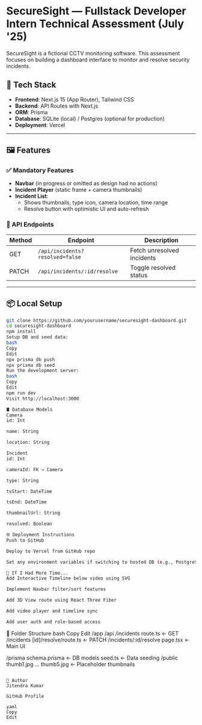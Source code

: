 # SecureSight — Fullstack Developer Intern Technical Assessment (July '25)

SecureSight is a fictional CCTV monitoring software. This assessment focuses on building a dashboard interface to monitor and resolve security incidents.

## 🔧 Tech Stack

- **Frontend**: Next.js 15 (App Router), Tailwind CSS
- **Backend**: API Routes with Next.js
- **ORM**: Prisma
- **Database**: SQLite (local) / Postgres (optional for production)
- **Deployment**: Vercel

---

## 🖼 Features

### ✅ Mandatory Features
- **Navbar** (in progress or omitted as design had no actions)
- **Incident Player** (static frame + camera thumbnails)
- **Incident List**:
  - Shows thumbnails, type icon, camera location, time range
  - Resolve button with optimistic UI and auto-refresh

### 🧪 API Endpoints

| Method | Endpoint                         | Description                    |
|--------|----------------------------------|--------------------------------|
| GET    | `/api/incidents?resolved=false` | Fetch unresolved incidents     |
| PATCH  | `/api/incidents/:id/resolve`    | Toggle resolved status         |

---

## 📦 Local Setup

```bash
git clone https://github.com/yourusername/securesight-dashboard.git
cd securesight-dashboard
npm install
Setup DB and seed data:
bash
Copy
Edit
npx prisma db push
npx prisma db seed
Run the development server:
bash
Copy
Edit
npm run dev
Visit http://localhost:3000

🛢 Database Models
Camera
id: Int

name: String

location: String

Incident
id: Int

cameraId: FK → Camera

type: String

tsStart: DateTime

tsEnd: DateTime

thumbnailUrl: String

resolved: Boolean

🌐 Deployment Instructions
Push to GitHub

Deploy to Vercel from GitHub repo

Set any environment variables if switching to hosted DB (e.g., PostgreSQL)

🧠 If I Had More Time...
Add Interactive Timeline below video using SVG

Implement Navbar filter/sort features

Add 3D View route using React Three Fiber

Add video player and timeline sync

Add user auth and role-based access
```
📁 Folder Structure
bash
Copy
Edit
/app
  /api
    /incidents
      route.ts              ← GET /incidents
      [id]/resolve/route.ts ← PATCH /incidents/:id/resolve
  page.tsx                  ← Main UI

/prisma
  schema.prisma             ← DB models
  seed.ts                   ← Data seeding
/public
  thumb1.jpg ... thumb5.jpg ← Placeholder thumbnails
```

👤 Author
Jitendra Kumar

GitHub Profile

yaml
Copy
Edit
